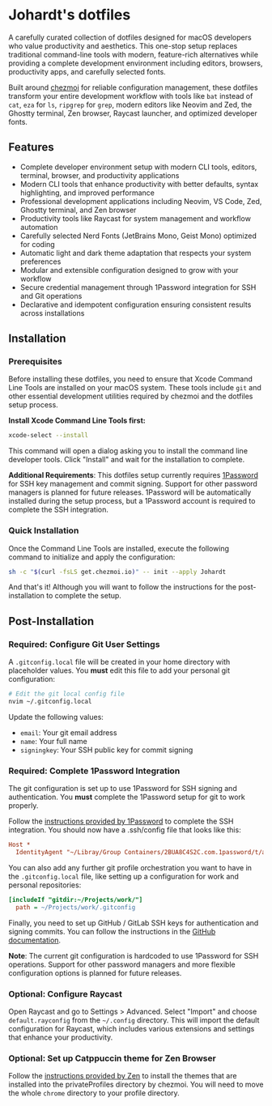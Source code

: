 # Johardt's dotfiles

A carefully curated collection of dotfiles designed for macOS developers who value productivity and aesthetics. This one-stop setup replaces traditional command-line tools with modern, feature-rich alternatives while providing a complete development environment including editors, browsers, productivity apps, and carefully selected fonts.

Built around [chezmoi](https://www.chezmoi.io/) for reliable configuration management, these dotfiles transform your entire development workflow with tools like `bat` instead of `cat`, `eza` for `ls`, `ripgrep` for `grep`, modern editors like Neovim and Zed, the Ghostty terminal, Zen browser, Raycast launcher, and optimized developer fonts.

## Features

- Complete developer environment setup with modern CLI tools, editors, terminal, browser, and productivity applications
- Modern CLI tools that enhance productivity with better defaults, syntax highlighting, and improved performance
- Professional development applications including Neovim, VS Code, Zed, Ghostty terminal, and Zen browser
- Productivity tools like Raycast for system management and workflow automation
- Carefully selected Nerd Fonts (JetBrains Mono, Geist Mono) optimized for coding
- Automatic light and dark theme adaptation that respects your system preferences
- Modular and extensible configuration designed to grow with your workflow
- Secure credential management through 1Password integration for SSH and Git operations
- Declarative and idempotent configuration ensuring consistent results across installations

## Installation

### Prerequisites

Before installing these dotfiles, you need to ensure that Xcode Command Line Tools are installed on your macOS system. These tools include `git` and other essential development utilities required by chezmoi and the dotfiles setup process.

**Install Xcode Command Line Tools first:**

```bash
xcode-select --install
```

This command will open a dialog asking you to install the command line developer tools. Click "Install" and wait for the installation to complete.

**Additional Requirements**: This dotfiles setup currently requires [1Password](https://1password.com/) for SSH key management and commit signing. Support for other password managers is planned for future releases.
1Password will be automatically installed during the setup process, but a 1Password account is required to complete the SSH integration.

### Quick Installation

Once the Command Line Tools are installed, execute the following command to initialize and apply the configuration:

```bash
sh -c "$(curl -fsLS get.chezmoi.io)" -- init --apply Johardt
```

And that's it! Although you will want to follow the instructions for the post-installation to complete the setup.

## Post-Installation

### Required: Configure Git User Settings

A `.gitconfig.local` file will be created in your home directory with placeholder values. You **must** edit this file to add your personal git configuration:

```bash
# Edit the git local config file
nvim ~/.gitconfig.local
```

Update the following values:

- `email`: Your git email address
- `name`: Your full name
- `signingkey`: Your SSH public key for commit signing

### Required: Complete 1Password Integration

The git configuration is set up to use 1Password for SSH signing and authentication. You **must** complete the 1Password setup for git to work properly.

Follow the [instructions provided by 1Password](https://developer.1password.com/docs/ssh/get-started) to complete the SSH integration.
You should now have a .ssh/config file that looks like this:

```ini
Host *
  IdentityAgent "~/Libray/Group Containers/2BUA8C4S2C.com.1password/t/agent.sock"
```

You can also add any further git profile orchestration you want to have in the `.gitconfig.local` file, like setting up a configuration for work and personal repositories:

```ini
[includeIf "gitdir:~/Projects/work/"]
  path = ~/Projects/work/.gitconfig
```

Finally, you need to set up GitHub / GitLab SSH keys for authentication and signing commits.
You can follow the instructions in the [GitHub documentation](https://docs.github.com/authentication/connecting-to-github-with-ssh).

**Note**: The current git configuration is hardcoded to use 1Password for SSH operations. Support for other password managers and more flexible configuration options is planned for future releases.

### Optional: Configure Raycast

Open Raycast and go to Settings > Advanced.
Select "Import" and choose `default.rayconfig` from the `~/.config` directory.
This will import the default configuration for Raycast, which includes various extensions and settings that enhance your productivity.

### Optional: Set up Catppuccin theme for Zen Browser

Follow the [instructions provided by Zen](https://docs.zen-browser.app/guides/live-editing#step-3-open-style-editor-in-zen-browser) to install the themes that are installed into the privateProfiles directory by chezmoi. You will need to move the whole `chrome` directory to your profile directory.